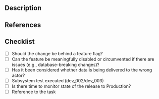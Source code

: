 <!--- 🙏 Thank you for your submission, we really appreciate it. Like many open source projects, we ask that you sign our [Contributor License Agreement](https://cla-assistant.io/Energinet-DataHub/geh-aggregations) before we can accept your contribution. --->

<!-- TITLE

Prefix with one of these:
- feat: A new feature including tests
- fix: A bug fix, this can also add test to cover the bug
- docs: Changes in documentation
- style: Style changes, formatting
- refac: Refactoring
- perf: Performance improvements
- test: Add missing tests
- build: Changes to the build process

Read more at https://github.com/Mech0z/GitHubGuidelines

-->

## Description

## References

## Checklist
- [ ] Should the change be behind a feature flag?
- [ ] Can the feature be meaningfully disabled or circumvented if there are issues (e.g., database-breaking changes)?
- [ ] Has it been considered whether data is being delivered to the wrong actor?
- [ ] Subsystem test executed (dev_002/dev_003)
- [ ] Is there time to monitor state of the release to Production?
- [ ] Reference to the task